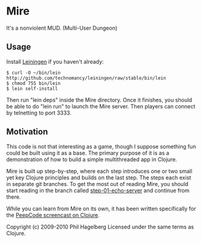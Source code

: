 # Mire

It's a nonviolent MUD. (Multi-User Dungeon)

## Usage

Install [Leiningen](http://github.com/technomancy/leiningen) if you
haven't already:

    $ curl -O ~/bin/lein http://github.com/technomancy/leiningen/raw/stable/bin/lein
    $ chmod 755 bin/lein
    $ lein self-install

Then run "lein deps" inside the Mire directory. Once it finishes, you
should be able to do "lein run" to launch the Mire server. Then
players can connect by telnetting to port 3333.

## Motivation

This code is not that interesting as a game, though I suppose
something fun could be built using it as a base. The primary purpose
of it is as a demonstration of how to build a simple multithreaded app
in Clojure.

Mire is built up step-by-step, where each step introduces one or two
small yet key Clojure principles and builds on the last step. The
steps each exist in separate git branches. To get the most out of
reading Mire, you should start reading in the branch called
[step-01-echo-server](http://github.com/technomancy/mire/tree/01-echo-server)
and continue from there.

While you can learn from Mire on its own, it has been written
specifically for the [PeepCode screencast on
Clojure](http://peepcode.com/products/functional-programming-with-clojure).

Copyright (c) 2009-2010 Phil Hagelberg
Licensed under the same terms as Clojure.

